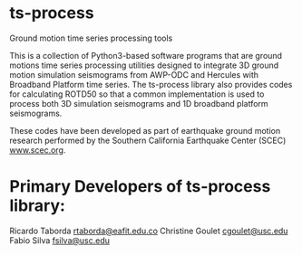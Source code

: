 # ts-process
Ground motion time series processing tools

This is a collection of Python3-based software programs that are ground motions time series processing utilities designed to integrate 3D ground motion simulation seismograms from AWP-ODC and Hercules with Broadband Platform time series. The ts-process library also provides codes for calculating ROTD50 so that a common implementation is used to process both 3D simulation seismograms and 1D broadband platform seismograms.

These codes have been developed as part of earthquake ground motion research performed by the Southern California Earthquake Center (SCEC) www.scec.org.

# Primary Developers of ts-process library:

Ricardo Taborda <rtaborda@eafit.edu.co>
Christine Goulet <cgoulet@usc.edu>
Fabio Silva <fsilva@usc.edu>
